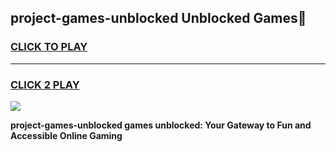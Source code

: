 
## project-games-unblocked Unblocked Games👋
<h3>
<a href="https://news.freeplayer.one?title=project-games-unblocked&ref=16F">CLICK TO PLAY</a></h3>
<hr>

<h3>
<a href="https://news.freeplayer.one?title=project-games-unblocked&ref=16F">CLICK 2 PLAY</a>
  
</h3>

<a href="https://news.freeplayer.one?title=project-games-unblocked&ref=16F/"><img src="https://clearcache.store/games.png"></a>


**project-games-unblocked games unblocked: Your Gateway to Fun and Accessible Online Gaming**
